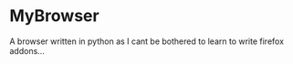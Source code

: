 MyBrowser
=========

A browser written in python as I cant be bothered to learn to write firefox addons...
